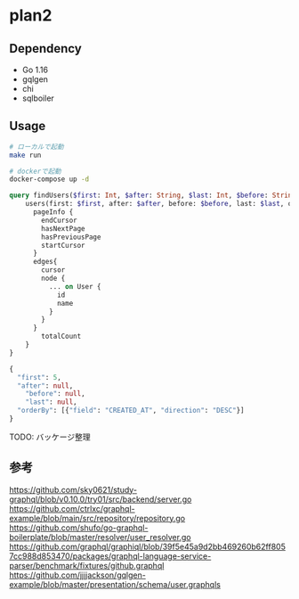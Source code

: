 # plan2

## Dependency

- Go 1.16
- gqlgen
- chi
- sqlboiler

## Usage

```bash
# ローカルで起動
make run

# dockerで起動
docker-compose up -d
```

```graphql
query findUsers($first: Int, $after: String, $last: Int, $before: String, $orderBy: [UserOrder!]) {
    users(first: $first, after: $after, before: $before, last: $last, orderBy: $orderBy) {
      pageInfo {
        endCursor
        hasNextPage
        hasPreviousPage
        startCursor
      }
      edges{
        cursor
        node {
          ... on User {
            id
            name
          }
        }
      }
    	totalCount
    }
}

{
  "first": 5,
  "after": null,
	"before": null,
	"last": null,
  "orderBy": [{"field": "CREATED_AT", "direction": "DESC"}]
}
```

TODO: バッケージ整理

## 参考

https://github.com/sky0621/study-graphql/blob/v0.10.0/try01/src/backend/server.go
https://github.com/ctrlxc/graphql-example/blob/main/src/repository/repository.go
https://github.com/shufo/go-graphql-boilerplate/blob/master/resolver/user_resolver.go
https://github.com/graphql/graphiql/blob/39f5e45a9d2bb469260b62ff8057cc988d853470/packages/graphql-language-service-parser/benchmark/fixtures/github.graphql
https://github.com/jjjjackson/gqlgen-example/blob/master/presentation/schema/user.graphqls
